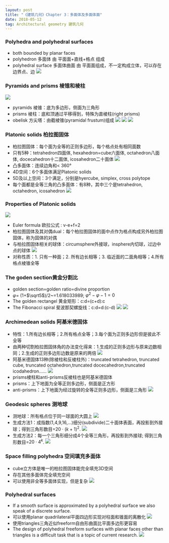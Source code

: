 ```yaml
---
layout: post
title: "《建筑几何》Chapter 3：多面体及多面体面"
date: 2018-05-12
tag: Architectural geometry 建筑几何
---
```


### Polyhedra and polyhedral surfaces

- both bounded by planar faces
- polyhedron 多面体 由 平面面+直线+格点 组成
- polyhedral surface 多面体曲面 由 平面面组成，不一定构成立体，可以存在边界点、边
![](/images/posts/AG/polyhedra.png)

### Pyramids and prisms 棱锥和棱柱
![](/images/posts/AG/prisms.png)
- pyramids 棱锥：底为多边形，侧面为三角形
- prisms 棱柱：底和顶通过平移得到，特殊为直棱柱(right prisms)
- obelisk 方尖塔：由截棱锥(pyramidal frustum)组成
![](/images/posts/AG/pyramid.png)
![](/images/posts/AG/prism.png)
![](/images/posts/AG/obelisk.png)

### Platonic solids 柏拉图固体

 - 柏拉图固体：每个面为全等的正则多边形，每个格点处有相同面数
 - 只有5种：tetrahedron四面体, hexahedron=cube六面体, octahedron八面体, docecahedron十二面体, icosahedron二十面体
 ![](/images/posts/AG/platonic.png)
 - 凸多面体：连续边角和< 360°
 - 4D空间：6个多面体满足Platonic solids
 - 5D及以上空间：3个满足，分别是hyercube, simplex, cross polytope
 - 每个面都是全等三角的凸多面体：有8种，其中三个是tetrahedron, octahedron, icosahedron
![](/images/posts/AG/equalateralTriangle.png)

### Properties of Platonic solids

![](/images/posts/AG/eulerFormula.png)
 - Euler formula 欧拉公式 : v-e+f=2
 - 柏拉图固体及其对偶dual：每个柏拉图固体的面中点作为格点构成另外柏拉图固体，称为固体的对偶
 - 与柏拉图固体相关的球体：circumsphere外接球，insphere内切球，过边中点的球体
 ![](/images/posts/AG/circumsphere.png)
 - 对称性质：1. 只有一种面；2. 所有边长相等；3. 临近面的二面角相等；4.所有格点棱锥全等

### The goden section黄金分割比

 - golden section=golden ratio=divine proportion
 - $\varphi$= (1+$\sqrt5$)/2~=1.618033989; $\varphi^2-\varphi-1=0$
 - The golden rectangel 黄金矩形：c:d=(c+d):c
 - The Fibonacci spiral 斐波那契螺旋线：c:d=d:(c-d)
 ![](/images/posts/AG/goldenRatio.png)
 ![](/images/posts/AG/cubeHouse.png)

### Archimedean solids 阿基米德固体

 - 特性：1.所有边长相等；2.所有格点全等；3.每个面为正则多边形但是彼此不全等
 - 由两种切割柏拉图固体角的办法变化得来：1.生成的正则多边形与原来边数相同；2.生成的正则多边形边数是原来的两倍
 ![](/images/posts/AG/solidCut.png)
 - 阿基米德固体13种(除棱柱和反棱柱外)：truncated tetrahedron, truncated cube, truncated octahedron,truncated docecahedron,truncated icodahedron……
 ![](/images/posts/AG/archimedean.png)
 - prisms棱柱和anti-prisms反棱柱也是阿基米德固体
 - prisms：上下地面为全等正则多边形，侧面是正方形
 - anti-prisms：上下地面为经过旋转的全等正则多边形，侧面是三角形
![](/images/posts/AG/antiprisms.png)

### Geodesic spheres 测地球

 - 测地球：所有格点位于同一球面的大圆上
 ![](/images/posts/AG/geodesicSphere.png)
 - 生成方法1：成指数(1,4,9,16,...)细分(subdivide)二十面体表面，再投影到外接球；得到三角形数目=$20\cdot(k+1)^2$.
 ![](/images/posts/AG/geodesicSphere1.png)
 - 生成方法2：每一个三角形细分成4个全等三角形，再投影到外接球; 得到三角形数目=$20\cdot4^k$.
![](/images/posts/AG/geodesicSphere2.png)

### Space filling polyhedra 空间填充多面体

 - cube立方体是唯一的柏拉图固体能完全填充3D空间
 - 存在其他多面体完全填充空间
 - 可以使用非全等多面体实现，但是复杂
![](/images/posts/AG/watercube2.png)

### Polyhedral surfaces

 - If a smooth surface is approximated by a polyhedral surface we also speak of a discrete surface.
 - 可以使用planar quadrilateral平面四边形实现对柱面和锥面的离散化
 ![](/images/posts/AG/strips.png)
 - 使用triangles三角近似freeform自由形曲面比平面多边形更容易
 - The design of polyhedral freeform surfaces with planar faces other than triangles is a difficult task that is a topic of current research.
![](/images/posts/AG/goldenTerraces.png)
